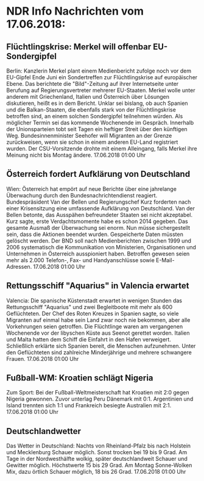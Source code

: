 # NDR Info Nachrichten vom 17.06.2018:


## Flüchtlingskrise: Merkel will offenbar EU-Sondergipfel
Berlin: Kanzlerin Merkel plant einem Medienbericht zufolge noch vor dem EU-Gipfel Ende Juni ein Sondertreffen zur Flüchtlingskrise auf europäischer Ebene. Das berichtete die "Bild"-Zeitung auf ihrer Internetseite unter Berufung auf Regierungsvertreter mehrerer EU-Staaten. Merkel wolle unter anderem mit Griechenland, Italien und Österreich über Lösungen diskutieren, heißt es in dem Bericht. Unklar sei bislang, ob auch Spanien und die Balkan-Staaten, die ebenfalls stark von der Flüchtlingskrise betroffen sind, an einem solchen Sondergipfel teilnehmen würden. Als möglicher Termin sei das kommende Wochenende im Gespräch. Innerhalb der Unionsparteien tobt seit Tagen ein heftiger Streit über den künftigen Weg. Bundesinnenminister Seehofer will Migranten an der Grenze zurückweisen, wenn sie schon in einem anderen EU-Land registriert wurden. Der CSU-Vorsitzende drohte mit einem Alleingang, falls Merkel ihre Meinung nicht bis Montag ändere. 17.06.2018 01:00 Uhr 

## Österreich fordert Aufklärung von Deutschland
Wien: Österreich hat empört auf neue Berichte über eine jahrelange Überwachung durch den Bundesnachrichtendienst reagiert. Bundespräsident Van der Bellen und Regierungschef Kurz forderten nach einer Krisensitzung eine umfassende Aufklärung von Deutschland. Van der Bellen betonte, das Ausspähen befreundeter Staaten sei nicht akzeptabel. Kurz sagte, erste Verdachtsmomente habe es schon 2014 gegeben. Das gesamte Ausmaß der Überwachung sei enorm. Nun müsse sichergestellt sein, dass die Aktionen beendet wurden. Gespeicherte Daten müssten gelöscht werden. Der BND soll nach Medienberichten zwischen 1999 und 2006 systematisch die Kommunikation von Ministerien, Organisationen und Unternehmen in Österreich ausspioniert haben. Betroffen gewesen seien mehr als 2.000 Telefon-, Fax- und Handyanschlüsse sowie E-Mail-Adressen. 17.06.2018 01:00 Uhr 

## Rettungsschiff "Aquarius" in Valencia erwartet
Valencia: Die spanische Küstenstadt erwartet in wenigen Stunden das Rettungsschiff "Aquarius" und zwei Begleitboote mit mehr als 600 Geflüchteten. Der Chef des Roten Kreuzes in Spanien sagte, so viele Migranten auf einmal habe sein Land zwar noch nie bekommen, aber alle Vorkehrungen seien getroffen. Die Flüchtlinge waren am vergangenen Wochenende vor der libyschen Küste aus Seenot gerettet worden. Italien und Malta hatten dem Schiff die Einfahrt in den Hafen verweigert. Schließlich erklärte sich Spanien bereit, die Menschen aufzunehmen. Unter den Geflüchteten sind zahlreiche Minderjährige und mehrere schwangere Frauen. 17.06.2018 01:00 Uhr 

## Fußball-WM: Kroatien schlägt Nigeria
Zum Sport: Bei der Fußball-Weltmeisterschaft hat Kroatien mit 2:0 gegen Nigeria gewonnen. Zuvor unterlag Peru Dänemark mit 0:1. Argentinien und Island trennten sich 1:1 und Frankreich besiegte Australien mit 2:1. 17.06.2018 01:00 Uhr 

## Deutschlandwetter
Das Wetter in Deutschland: Nachts von Rheinland-Pfalz bis nach Holstein und Mecklenburg Schauer möglich. Sonst trocken bei 19 bis 9 Grad. Am Tage in der Nordwesthälfte wolkig, später deutschlandweit Schauer und Gewitter möglich. Höchstwerte 15 bis 29 Grad. Am Montag Sonne-Wolken Mix, dazu örtlich Schauer möglich, 18 bis 26 Grad. 17.06.2018 01:00 Uhr 
